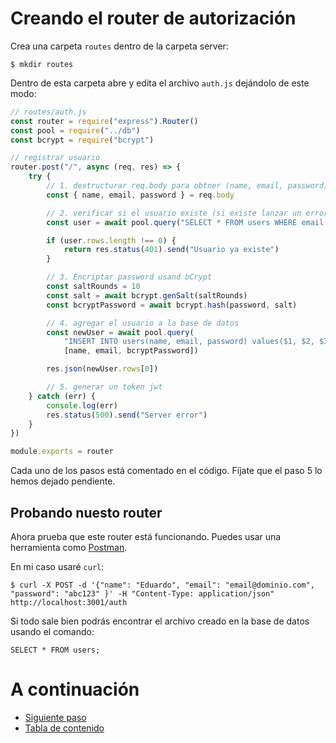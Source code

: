 # Creando el router de autorización

Crea una carpeta `routes` dentro de la carpeta server:

    $ mkdir routes

Dentro de esta carpeta abre y edita el archivo `auth.js` dejándolo de este modo:

```javascript
// routes/auth.js
const router = require("express").Router()
const pool = require("../db")
const bcrypt = require("bcrypt")

// registrar usuario
router.post("/", async (req, res) => {
    try {
        // 1. destructurar req.body para obtner (name, email, password)
        const { name, email, password } = req.body

        // 2. verificar si el usuario existe (si existe lanzar un error, con throw)
        const user = await pool.query("SELECT * FROM users WHERE email = $1", [email])

        if (user.rows.length !== 0) {
            return res.status(401).send("Usuario ya existe")
        }

        // 3. Encriptar password usand bCrypt
        const saltRounds = 10
        const salt = await bcrypt.genSalt(saltRounds)
        const bcryptPassword = await bcrypt.hash(password, salt)

        // 4. agregar el usuario a la base de datos
        const newUser = await pool.query(
            "INSERT INTO users(name, email, password) values($1, $2, $3) RETURNING *",
            [name, email, bcryptPassword])

        res.json(newUser.rows[0])

        // 5. generar un token jwt
    } catch (err) {
        console.log(err)
        res.status(500).send("Server error")
    }
})

module.exports = router
```

Cada uno de los pasos está comentado en el código.
Fíjate que el paso 5 lo hemos dejado pendiente.

## Probando nuesto router

Ahora prueba que este router está funcionando. Puedes usar una herramienta como [Postman](https://www.postman.com/).

En mi caso usaré `curl`:

    $ curl -X POST -d '{"name": "Eduardo", "email": "email@dominio.com", "password": "abc123" }' -H "Content-Type: application/json" http://localhost:3001/auth

Si todo sale bien podrás encontrar el archivo creado en la base de datos usando el comando:

    SELECT * FROM users;


# A continuación 

- [Siguiente paso](STEP6.md)
- [Tabla de contenido](README.md#Pasos)